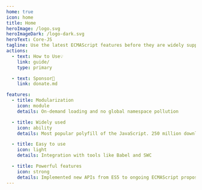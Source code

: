 ```yaml
---
home: true
icon: home
title: Home
heroImage: /logo.svg
heroImageDark: /logo-dark.svg
heroText: Core-JS
tagline: Use the latest ECMAScript features before they are widely supported
actions:
  - text: How to Use💡
    link: guide/
    type: primary

  - text: Sponsor🧡
    link: donate.md

features:
  - title: Modularization
    icon: module
    details: On-demand loading and no global namespace pollution

  - title: Widely used
    icon: ability
    details: Most popular polyfill of the JavaScript. 250 million downloads per month on NPM

  - title: Easy to use
    icon: light
    details: Integration with tools like Babel and SWC

  - title: Powerful features
    icon: strong
    details: Implemented new APIs from ES5 to ongoing ECMAScript proposal
---
```

